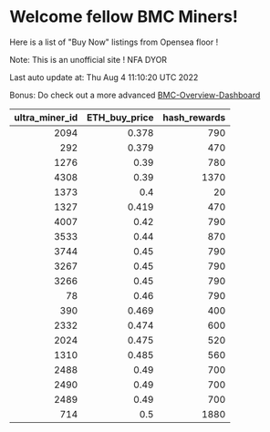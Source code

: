 # Welcome fellow BMC Miners!
Here is a list of "Buy Now" listings from Opensea floor !

Note: This is an unofficial site ! NFA DYOR

Last auto update at: Thu Aug  4 11:10:20 UTC 2022

Bonus: Do check out a more advanced [BMC-Overview-Dashboard](https://dune.com/defifunk/BMC-Overview-Dashboard)


|   ultra_miner_id |   ETH_buy_price |   hash_rewards |
|-----------------:|----------------:|---------------:|
|             2094 |           0.378 |            790 |
|              292 |           0.379 |            470 |
|             1276 |           0.39  |            780 |
|             4308 |           0.39  |           1370 |
|             1373 |           0.4   |             20 |
|             1327 |           0.419 |            470 |
|             4007 |           0.42  |            790 |
|             3533 |           0.44  |            870 |
|             3744 |           0.45  |            790 |
|             3267 |           0.45  |            790 |
|             3266 |           0.45  |            790 |
|               78 |           0.46  |            790 |
|              390 |           0.469 |            400 |
|             2332 |           0.474 |            600 |
|             2024 |           0.475 |            520 |
|             1310 |           0.485 |            560 |
|             2488 |           0.49  |            700 |
|             2490 |           0.49  |            700 |
|             2489 |           0.49  |            700 |
|              714 |           0.5   |           1880 |